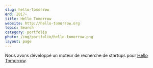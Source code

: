 ```yaml
---
slug: hello-tomorrow
end: 2017-
title: Hello Tomorrow
website: http://hello-tomorrow.org
topic: Search
category: portfolio
photo: /img/portfolio/hello-tomorrow.png
layout: page
---
```

Nous avons développé un moteur de recherche de startups pour [Hello Tomorrow]({{page.website}}).
